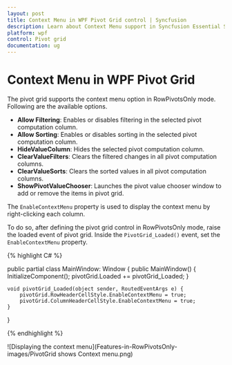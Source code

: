 ```yaml
---
layout: post
title: Context Menu in WPF Pivot Grid control | Syncfusion
description: Learn about Context Menu support in Syncfusion Essential Studio WPF Pivot Grid control, its elements and more.
platform: wpf
control: Pivot grid
documentation: ug
---
```


# Context Menu in WPF Pivot Grid

The pivot grid supports the context menu option in RowPivotsOnly mode. Following are the available options.

* **Allow Filtering**: Enables or disables filtering in the selected pivot computation column.
* **Allow Sorting**: Enables or disables sorting in the selected pivot computation column.
* **HideValueColumn**: Hides the selected pivot computation column.
* **ClearValueFilters**: Clears the filtered changes in all pivot computation columns.
* **ClearValueSorts**: Clears the sorted values in all pivot computation columns.
* **ShowPivotValueChooser**: Launches the pivot value chooser window to add or remove the items in pivot grid.

The `EnableContextMenu` property is used to display the context menu by right-clicking each column.

To do so, after defining the pivot grid control in RowPivotsOnly mode, raise the loaded event of pivot grid. Inside the `PivotGrid_Loaded()` event, set the `EnableContextMenu` property.

{% highlight C# %}

public partial class MainWindow: Window {
    public MainWindow() {
        InitializeComponent();
        pivotGrid.Loaded += pivotGrid_Loaded;
    }

    void pivotGrid_Loaded(object sender, RoutedEventArgs e) {
        pivotGrid.RowHeaderCellStyle.EnableContextMenu = true;
        pivotGrid.ColumnHeaderCellStyle.EnableContextMenu = true;
    }
}

{% endhighlight %}

![Displaying the context menu](Features-in-RowPivotsOnly-images/PivotGrid shows Context menu.png)

